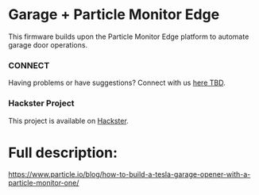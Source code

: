 
# Garage + Particle Monitor Edge

This firmware builds upon the Particle Monitor Edge platform to automate garage door operations.


### CONNECT

Having problems or have suggestions? Connect with us [here TBD](https://community.particle.io).

### Hackster Project

This project is available on [Hackster](https://www.hackster.io/gusgonnet/tesla-garage-opener-powered-by-particle-monitor-one-3bfaf4).

# Full description:

https://www.particle.io/blog/how-to-build-a-tesla-garage-opener-with-a-particle-monitor-one/

